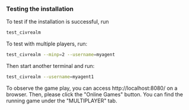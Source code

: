 ### Testing the installation

To test if the installation is successful, run

```bash
test_civrealm 
```

To test with multiple players, run:

```bash
test_civrealm --minp=2 --username=myagent
```

Then start another terminal and run:

```bash
test_civrealm --username=myagent1
```

To observe the game play, you can access http://localhost:8080/ on a browser. Then, please click the "Online Games" button. You can find the running game under the "MULTIPLAYER" tab.